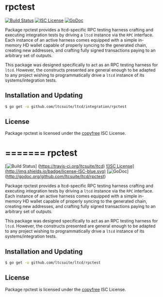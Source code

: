 rpctest
=======

[![Build Status](http://img.shields.io/travis/ltcsuite/ltcd.svg)](https://travis-ci.org/ltcsuite/ltcd)
[![ISC License](http://img.shields.io/badge/license-ISC-blue.svg)](http://copyfree.org)
[![GoDoc](https://img.shields.io/badge/godoc-reference-blue.svg)](http://godoc.org/github.com/ltcsuite/ltcd/integration/rpctest)

Package rpctest provides a ltcd-specific RPC testing harness crafting and
executing integration tests by driving a `ltcd` instance via the `RPC`
interface. Each instance of an active harness comes equipped with a simple
in-memory HD wallet capable of properly syncing to the generated chain,
creating new addresses, and crafting fully signed transactions paying to an
arbitrary set of outputs.

This package was designed specifically to act as an RPC testing harness for
`ltcd`. However, the constructs presented are general enough to be adapted to
any project wishing to programmatically drive a `ltcd` instance of its
systems/integration tests.

## Installation and Updating

```bash
$ go get -u github.com/ltcsuite/ltcd/integration/rpctest
```

## License

Package rpctest is licensed under the [copyfree](http://copyfree.org) ISC
License.

=======
rpctest
=======

[![Build Status](http://img.shields.io/travis/ltcsuite/ltcd.svg)]
(https://travis-ci.org/ltcsuite/ltcd) [![ISC License]
(http://img.shields.io/badge/license-ISC-blue.svg)](http://copyfree.org)
[![GoDoc](https://img.shields.io/badge/godoc-reference-blue.svg)]
(http://godoc.org/github.com/ltcsuite/ltcd/rpctest)

Package rpctest provides a ltcd-specific RPC testing harness crafting and
executing integration tests by driving a `ltcd` instance via the `RPC`
interface. Each instance of an active harness comes equipped with a simple
in-memory HD wallet capable of properly syncing to the generated chain,
creating new addresses, and crafting fully signed transactions paying to an
arbitrary set of outputs. 

This package was designed specifically to act as an RPC testing harness for
`ltcd`. However, the constructs presented are general enough to be adapted to
any project wishing to programmatically drive a `ltcd` instance of its
systems/integration tests. 

## Installation and Updating

```bash
$ go get -u github.com/ltcsuite/ltcd/rpctest
```

## License


Package rpctest is licensed under the [copyfree](http://copyfree.org) ISC
License.


